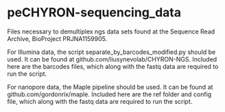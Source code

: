 # peCHYRON-sequencing_data

Files necessary to demultiplex ngs data sets found at the Sequence Read Archive, BioProject PRJNA1159905. 

For Illumina data, the script separate_by_barcodes_modified.py should be used. It can be found at github.com/liusynevolab/CHYRON-NGS. Included here are the barcodes files, which along with the fastq data are required to run the script. 

For nanopore data, the Maple pipeline should be used. It can be found at github.com/gordonrix/maple. Included here are the ref folder and config file, which along with the fastq data are required to run the script. 
